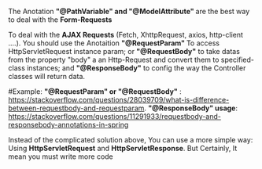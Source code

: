 The Anotation <b>"@PathVariable" and "@ModelAttribute" </b> are the best way to deal with the <b>Form-Requests</b>

To deal with the <b>AJAX Requests</b> (Fetch, XhttpRequest, axios, http-client ....). You should use the Anotaition <b>"@RequestParam" </b> To access HttpServletRequest instance param; or <b>"@RequestBody"</b> to take datas from the property "body" a an Http-Request and convert them to specified-class instances; and <b>"@ResponseBody"</b> to config the way the Controller classes will return data. 

#Example: <b>"@RequestParam" or "@RequestBody"</b> : https://stackoverflow.com/questions/28039709/what-is-difference-between-requestbody-and-requestparam.
          <b> "@ResponseBody" usage</b>: https://stackoverflow.com/questions/11291933/requestbody-and-responsebody-annotations-in-spring

Instead of the complicated solution above, You can use a more simple way: Using <b>HttpServletRequest</b> and <b>HttpServletResponse</b>. But Certainly, It mean you must write
more code
